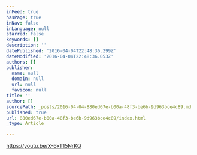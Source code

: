 ```yaml
---
inFeed: true
hasPage: true
inNav: false
inLanguage: null
starred: false
keywords: []
description: ''
datePublished: '2016-04-04T22:48:36.299Z'
dateModified: '2016-04-04T22:48:36.053Z'
authors: []
publisher:
  name: null
  domain: null
  url: null
  favicon: null
title: ''
author: []
sourcePath: _posts/2016-04-04-880ed67e-b00a-48f3-be6b-9d963bce4c89.md
published: true
url: 880ed67e-b00a-48f3-be6b-9d963bce4c89/index.html
_type: Article

---
```

https://youtu.be/X-6xT15NrKQ